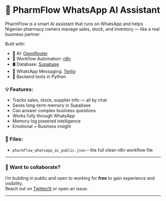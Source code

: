 # 🧠 PharmFlow WhatsApp AI Assistant

PharmFlow is a smart AI assistant that runs on WhatsApp and helps Nigerian pharmacy owners manage sales, stock, and inventory — like a real business partner.

Built with:
- 🧠 AI: [OpenRouter](https://openrouter.ai)
- 🔄 Workflow Automation: [n8n](https://n8n.io)
- 🛢️ Database: [Supabase](https://supabase.com)
- 💬 WhatsApp Messaging: [Twilio](https://www.twilio.com/whatsapp)
- 🐍 Backend tools in Python

### 💡 Features:
- Tracks sales, stock, supplier info — all by chat
- Saves long-term memory in Supabase
- Can answer complex business questions
- Works fully through WhatsApp
- Memory log powered intelligence
- Emotional + Business insight

### 📁 Files:
- `pharmflow_whatsapp_ai_public.json` – the full clean n8n workflow file

---

### 👋 Want to collaborate?
I’m building in public and open to working for **free** to gain experience and visibility.  
Reach out on [Twitter/X](https://x.com/westt1222) or open an issue.

---
